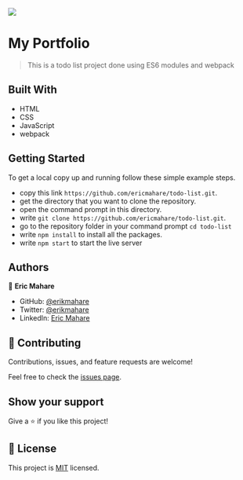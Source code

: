 ![](https://img.shields.io/badge/Microverse-blueviolet)

# My Portfolio

> This is a todo list project done using ES6 modules and webpack

## Built With

- HTML
- CSS
- JavaScript
- webpack

## Getting Started

To get a local copy up and running follow these simple example steps.

- copy this link `https://github.com/ericmahare/todo-list.git`.
- get the directory that you want to clone the repository.
- open the command prompt in this directory.
- write `git clone https://github.com/ericmahare/todo-list.git`.
- go to the repository folder in your command prompt `cd todo-list`
- write `npm install` to install all the packages.
- write `npm start` to start the live server

## Authors

👤 **Eric Mahare**

- GitHub: [@erikmahare](https://github.com/ericmahare)
- Twitter: [@erikmahare](https://twitter.com/erikmahare)
- LinkedIn: [Eric Mahare](https://www.linkedin.com/in/eric-mahare-358944183?lipi=urn%3Ali%3Apage%3Ad_flagship3_profile_view_base_contact_details%3BGc83LPvtSs%2BW8o55aCNPKw%3D%3D)


## 🤝 Contributing

Contributions, issues, and feature requests are welcome!

Feel free to check the [issues page](../../issues/).

## Show your support

Give a ⭐️ if you like this project!

## 📝 License

This project is [MIT](./MIT.md) licensed.
